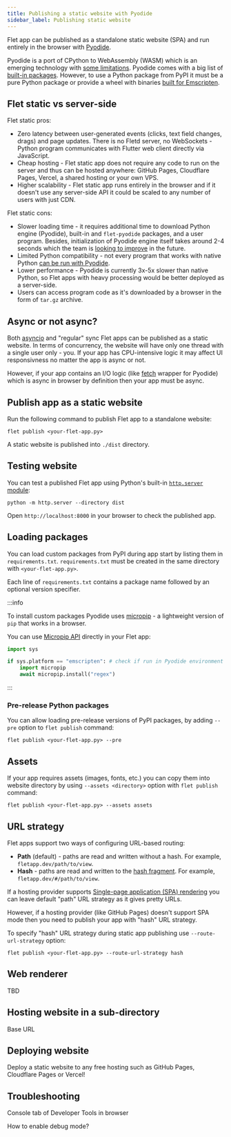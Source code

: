 ```yaml
---
title: Publishing a static website with Pyodide
sidebar_label: Publishing static website
---
```


Flet app can be published as a standalone static website (SPA) and run entirely in the browser with [Pyodide](https://pyodide.org/en/stable/index.html).

Pyodide is a port of CPython to WebAssembly (WASM) which is an emerging technology with [some limitations](https://pyodide.org/en/stable/usage/wasm-constraints.html). Pyodide comes with a big list of [built-in packages](https://pyodide.org/en/stable/usage/packages-in-pyodide.html). However, to use a Python package from PyPI it must be a pure Python package or provide a wheel with binaries [built for Emscripten](https://pyodide.org/en/stable/development/new-packages.html).

## Flet static vs server-side

Flet static pros:

* Zero latency between user-generated events (clicks, text field changes, drags) and page updates. There is no Fletd server, no WebSockets - Python program communicates with Flutter web client directly via JavaScript.
* Cheap hosting - Flet static app does not require any code to run on the server and thus can be hosted anywhere: GitHub Pages, Cloudflare Pages, Vercel, a shared hosting or your own VPS.
* Higher scalability - Flet static app runs entirely in the browser and if it doesn't use any server-side API it could be scaled to any number of users with just CDN.

Flet static cons:

* Slower loading time - it requires additional time to download Python engine (Pyodide), built-in and `flet-pyodide` packages, and a user program. Besides, initialization of Pyodide engine itself takes around 2-4 seconds which the team is [looking to improve](https://pyodide.org/en/stable/project/roadmap.html#roadmap) in the future.
* Limited Python compatibility - not every program that works with native Python [can be run with Pyodide](https://pyodide.org/en/stable/usage/wasm-constraints.html).
* Lower performance - Pyodide is currently 3x-5x slower than native Python, so Flet apps with heavy processing would be better deployed as a server-side.
* Users can access program code as it's downloaded by a browser in the form of `tar.gz` archive.

## Async or not async?

Both [asyncio](/docs/guides/python/async-apps) and "regular" sync Flet apps can be published as a static website. In terms of concurrency, the website will have only one thread with a single user only - you. If your app has CPU-intensive logic it may affect UI responsivness no matter the app is async or not.

However, if your app contains an I/O logic (like [fetch](https://pyodide.org/en/stable/usage/api/python-api/http.html) wrapper for Pyodide) which is async in browser by definition then your app must be async.

## Publish app as a static website

Run the following command to publish Flet app to a standalone website:

```
flet publish <your-flet-app.py>
```

A static website is published into `./dist` directory.

## Testing website

You can test a published Flet app using Python's built-in [`http.server` module](https://docs.python.org/3/library/http.server.html):

```
python -m http.server --directory dist
```

Open `http://localhost:8000` in your browser to check the published app.

## Loading packages

You can load custom packages from PyPI during app start by listing them in `requirements.txt`. `requirements.txt` must be created in the same directory with `<your-flet-app.py>`.

Each line of `requirements.txt` contains a package name followed by an optional version specifier.

:::info

To install custom packages Pyodide uses [micropip](https://pypi.org/project/micropip/) - a lightweight version of `pip` that works in a browser.

You can use [Micropip API](https://micropip.pyodide.org/en/stable/project/api.html) directly in your Flet app:

```python
import sys

if sys.platform == "emscripten": # check if run in Pyodide environment
    import micropip
    await micropip.install("regex")
```
:::

### Pre-release Python packages

You can allow loading pre-release versions of PyPI packages, by adding `--pre` option to `flet publish` command:

```
flet publish <your-flet-app.py> --pre
```

## Assets

If your app requires assets (images, fonts, etc.) you can copy them into website directory by using `--assets <directory>` option with `flet publish` command:

```
flet publish <your-flet-app.py> --assets assets
```

## URL strategy

Flet apps support two ways of configuring URL-based routing:

* **Path** (default) - paths are read and written without a hash. For example, `fletapp.dev/path/to/view`.
* **Hash** - paths are read and written to the [hash fragment](https://en.wikipedia.org/wiki/Uniform_Resource_Locator#Syntax). For example, `fletapp.dev/#/path/to/view`.

If a hosting provider supports [Single-page application (SPA) rendering](https://developers.cloudflare.com/pages/platform/serving-pages/#single-page-application-spa-rendering) you can leave default "path" URL strategy as it gives pretty URLs.

However, if a hosting provider (like GitHub Pages) doesn't support SPA mode then you need to publish your app with "hash" URL strategy.

To specify "hash" URL strategy during static app publishing use `--route-url-strategy` option:

```
flet publish <your-flet-app.py> --route-url-strategy hash
```

## Web renderer

TBD

## Hosting website in a sub-directory

Base URL

## Deploying website

Deploy a static website to any free hosting such as GitHub Pages, Cloudflare Pages or Vercel!

## Troubleshooting

Console tab of Developer Tools in browser

How to enable debug mode?